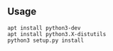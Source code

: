 ## Usage
    apt install python3-dev
    apt install python3.X-distutils
    python3 setup.py install